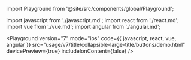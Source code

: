 import Playground from '@site/src/components/global/Playground';

import javascript from './javascript.md';
import react from './react.md';
import vue from './vue.md';
import angular from './angular.md';

<Playground
  version="7"
  mode="ios"
  code={{ javascript, react, vue, angular }}
  src="usage/v7/title/collapsible-large-title/buttons/demo.html"
  devicePreview={true}
  includeIonContent={false}
/>

